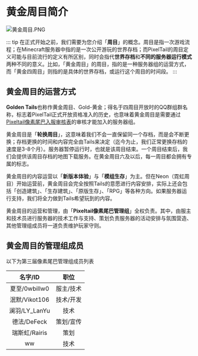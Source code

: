 # 黄金周目简介

![黄金周目.PNG](https://i.loli.net/2021/02/04/dfjw54bUGBmZPoV.png)

::: tip 
在正式开始之前，我们需要为您介绍「**周目**」的概念。周目是指一次游戏流程；在Minecraft服务器中指的是一次公开游玩的世界存档；而PixelTail的周目定义可能与目前流行的定义有所区别，同时会指代**世界存档**和**不同的服务器运行模式**两种不同的意义。比如，「黄金周目」的周目，指的是一种服务器组的运营方式，而「黄金四周目」则指的是具体的世界存档，或运行这个周目的时间段。
:::

## 黄金周目的运营方式

**Golden Tails**也称作黄金周目、Gold-黄金；得名于四周目开放时的QQ群组群名称，标志着PixelTail正式开放资格准入的历史，也意味着黄金周目是需要通过[Pixeltail像素尾巴入服审核表](https://www.wenjuan.com/s/yuyeUj/)的审核才能加入的服务器组。

黄金周目是「**轮换周目**」，这意味着我们不会一直保留同一个存档，而是会不断更换；存档更换的时间和内容完全由Tails来决定（迄今为止，我们正常更换存档的速度是3-8个月）。服务器暂停运行时，也就是该周目结束。一个周目结束后，我们会提供该周目存档的地图下载服务。在黄金周目六及以后，每一周目都会拥有专属的标志。

黄金周目的内容运营以「**新版本体验**」与「**模组生存**」为主。但在Neon（霓虹周目）开始运营前，黄金周目会完全按照Tails的意愿进行内容安排，实际上还会包括「创造建筑」、「生存建筑」、「原版生存」、「RPG」等各种方向。如果服务器运行支持，我们将全力做到Tails希望玩到的内容。

黄金周目的运营和管理，由「**Pixeltail像素尾巴管理组**」全权负责。其中，由服主和技术员进行服务器的技术工作与支持、策划负责服务器的活动安排与氛围营造、其他管理组成员将一道负责维护玩家守则。

## 黄金周目的管理组成员

以下为第三届像素尾巴管理组成员列表

|名字/ID|职位|
| :----------------: | :----------------: |
|夏至/0wbillw0|服主/技术|
|泯默/Vikot106|技术/开发|
|澜羽/LY_LanYu|技术|
|德法/DeFeck|策划/宣传|
|瑞斯虹/Rairis|策划|
|ww|技术|
